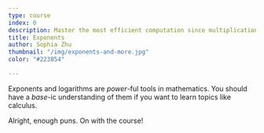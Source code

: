 ```yaml
---
type: course
index: 0
description: Master the most efficient computation since multiplication!
title: Exponents
author: Sophia Zhu
thumbnail: "/img/exponents-and-more.jpg"
color: "#223854"

---
```

Exponents and logarithms are *power*-ful tools in mathematics. You should have a *base*-ic understanding of them if you want to learn topics like calculus.

Alright, enough puns. On with the course!
<!--stackedit_data:
eyJoaXN0b3J5IjpbMTA4NTAyOTU3NV19
-->
